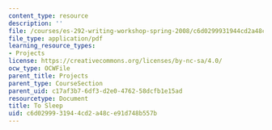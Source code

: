 ```yaml
---
content_type: resource
description: ''
file: /courses/es-292-writing-workshop-spring-2008/c6d0299931944cd2a48ce91d748b557b_MITES_292S08_to_sleep.pdf
file_type: application/pdf
learning_resource_types:
- Projects
license: https://creativecommons.org/licenses/by-nc-sa/4.0/
ocw_type: OCWFile
parent_title: Projects
parent_type: CourseSection
parent_uid: c17af3b7-6df3-d2e0-4762-58dcfb1e15ad
resourcetype: Document
title: To Sleep
uid: c6d02999-3194-4cd2-a48c-e91d748b557b
---
```

